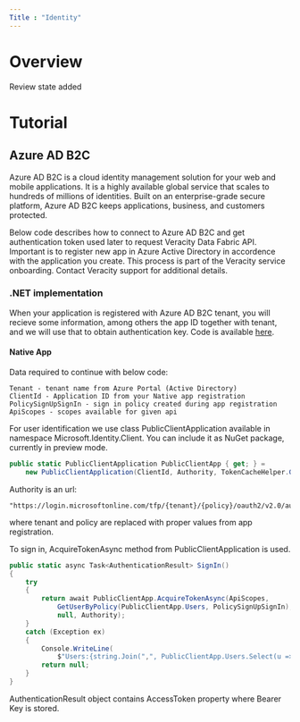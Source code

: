 ```yaml
---
Title : "Identity"
---
```

# Overview 
Review state added



# Tutorial


## Azure AD B2C
Azure AD B2C is a cloud identity management solution for your web and mobile applications. It is a highly available global service that scales to hundreds of millions of identities. Built on an enterprise-grade secure platform, Azure AD B2C keeps applications, business, and customers protected.

Below code describes how to connect to Azure AD B2C and get authentication token used later to request Veracity Data Fabric API. Important is to register new app in Azure Active Directory in accordence with the application you create. This process is part of the Veracity service onboarding. Contact Veracity support for additional details.


### .NET implementation
When your application is registered with Azure AD B2C tenant, you will recieve some information, among others the app ID together with tenant, and we will use that to obtain authentication key. Code is available [here](https://github.com/veracity/veracity-quickstart-samples/tree/master/101-identity/azure-ad-b2c/azure-ad-b2c-net).


#### Native App

Data required to continue with below code:
```
Tenant - tenant name from Azure Portal (Active Directory)
ClientId - Application ID from your Native app registration
PolicySignUpSignIn - sign in policy created during app registration
ApiScopes - scopes available for given api
```
For user identification we use class PublicClientApplication available in namespace Microsoft.Identity.Client.
You can include it as NuGet package, currently in preview mode.
```csharp
public static PublicClientApplication PublicClientApp { get; } =
    new PublicClientApplication(ClientId, Authority, TokenCacheHelper.GetUserCache());
```

Authority is an url:
```
"https://login.microsoftonline.com/tfp/{tenant}/{policy}/oauth2/v2.0/authorize";
```
where tenant and policy are replaced with proper values from app registration.

To sign in, AcquireTokenAsync method from PublicClientApplication is used.
```csharp
public static async Task<AuthenticationResult> SignIn()
{
    try
    {
        return await PublicClientApp.AcquireTokenAsync(ApiScopes,
            GetUserByPolicy(PublicClientApp.Users, PolicySignUpSignIn), UIBehavior.SelectAccount, string.Empty,
            null, Authority);
    }
    catch (Exception ex)
    {
        Console.WriteLine(
            $"Users:{string.Join(",", PublicClientApp.Users.Select(u => u.Identifier))}{Environment.NewLine}Error Acquiring Token:{Environment.NewLine}{ex}");
        return null;
    }
}
```

AuthenticationResult object contains AccessToken property where Bearer Key is stored.
